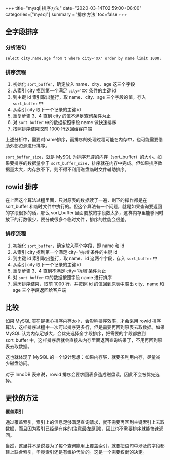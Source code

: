 +++
title="mysql|排序方法"
date="2020-03-14T02:59:00+08:00"
categories=["mysql"]
summary = '排序方法'
toc=false
+++

全字段排序
----------

### 分析语句

`select city,name,age from t where city='XX' order by name limit 1000;`

### 排序流程

1.	初始化 `sort_buffer`，确定放入 name、city、age 这三个字段
2.	从索引 city 找到第一个满足 `city='XX'`条件的主键 id
3.	到主键 id 索引取出整行，取 name、city、age 三个字段的值，存入 `sort_buffer` 中
4.	从索引 city 取下一个记录的主键 id
5.	重复步骤 3、4 直到 city 的值不满足查询条件为止
6.	对 `sort_buffer` 中的数据按照字段 name 做快速排序
7.	按照排序结果取前 1000 行返回给客户端

上述分析中，需要对name排序，而排序的处理过程可能在内存中，也可能需要借助外部资源进行排序。

`sort_buffer_size`，就是 MySQL 为排序开辟的内存（sort_buffer）的大小。如果要排序的数据量小于 `sort_buffer_size`，排序就在内存中完成。但如果排序数据量太大，内存放不下，则不得不利用磁盘临时文件辅助排序。

rowid 排序
----------

在上面这个算法过程里面，只对原表的数据读了一遍，剩下的操作都是在 sort_buffer 和临时文件中执行的。但这个算法有一个问题，就是如果查询要返回的字段很多的话，那么 sort_buffer 里面要放的字段数太多，这样内存里能够同时放下的行数很少，要分成很多个临时文件，排序的性能会很差。

### 排序流程

1.	初始化 `sort_buffer`，确定放入两个字段，即 name 和 id
2.	从索引 city 找到第一个满足 city='杭州’条件的主键 id
3.	到主键 id 索引取出整行，取 name、id 这两个字段，存入 `sort_buffer` 中
4.	从索引 city 取下一个记录的主键 id
5.	重复步骤 3、4 直到不满足 city='杭州’条件为止
6.	对 `sort_buffer` 中的数据按照字段 name 进行排序
7.	遍历排序结果，取前 1000 行，并按照 id 的值回到原表中取出 city、name 和 age 三个字段返回给客户端

比较
----

如果 MySQL 实在是担心排序内存太小，会影响排序效率，才会采用 rowid 排序算法，这样排序过程中一次可以排序更多行，但是需要再回到原表去取数据。如果 MySQL 认为内存足够大，会优先选择全字段排序，把需要的字段都放到 sort_buffer 中，这样排序后就会直接从内存里面返回查询结果了，不用再回到原表去取数据。

这也就体现了 MySQL 的一个设计思想：如果内存够，就要多利用内存，尽量减少磁盘访问。

对于 InnoDB 表来说，rowid 排序会要求回表多造成磁盘读，因此不会被优先选择。

更快的方法
----------

**覆盖索引**

通过覆盖索引，索引上的信息足够满足查询请求，就不需要再回到主键索引上去取数据，而且因为索引已经是有序的(注意最左原则)，因此也不需要排序就能快速返回。

当然，这里并不是说要为了每个查询能用上覆盖索引，就要把语句中涉及的字段都建上联合索引，毕竟索引还是有维护代价的。这是一个需要权衡的决定。

